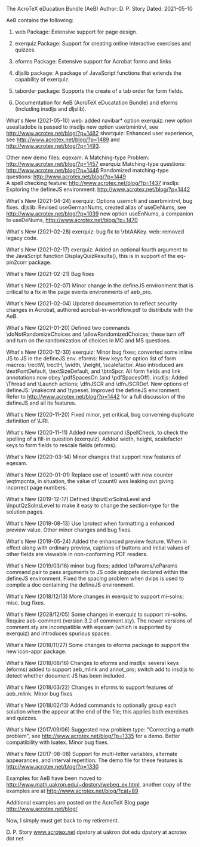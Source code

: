 The AcroTeX eDucation Bundle (AeB)
Author: D. P. Story 
Dated: 2021-05-10

AeB contains the following:

1) web Package: Extensive support for page design.

2) exerquiz Package: Support for creating online interactive exercises and
   quizzes.

3) eforms Package: Extensive support for Acrobat forms and links

4) dljslib package: A package of JavaScript functions that extends the
   capability of exerquiz.

5) taborder package: Supports the create of a tab order for form fields.

6) Documentation for AeB (AcroTeX eDucatation Bundle) and eforms
   (including insdljs and dljslib).

What's New (2021-05-10) 
  web: added navibar* option
  exerquiz: new option usealtadobe is passed to insdljs
      new option userbmintrvl, see http://www.acrotex.net/blog/?p=1482
      shortquiz: Enhanced user experience, see http://www.acrotex.net/blog/?p=1489
      and http://www.acrotex.net/blog/?p=1493.
      
  Other new demo files: 
      eqexam: A Matching-type Problem: http://www.acrotex.net/blog/?p=1457
      exerquiz
        Matching-type questions: http://www.acrotex.net/blog/?p=1446
        Randomized matching-type questions: http://www.acrotex.net/blog/?p=1449                
        A spell checking feature: http://www.acrotex.net/blog/?p=1437
      insdljs: Exploring the defineJS environment: http://www.acrotex.net/blog/?p=1442
        
What's New (2021-04-24)
  exerquiz: Options usemcfi and userbmintrvl, bug fixes.
  dljslib: Revised useGermanNums, created alias of useDeNums, see http://www.acrotex.net/blog/?p=1039
    new option useEnNums, a companion to useDeNums, http://www.acrotex.net/blog/?p=1470

What's New (2021-02-28) exerquiz: bug fix to \rbtAAKey. web: removed legacy code.

What's New (2021-02-17) exerquiz: Added an optional fourth argument to the JavaScript
    function DisplayQuizResults(), this is in support of the eq-pin2corr 
    package.
    
What's New (2021-02-21) Bug fixes

What's New (2021-02-07) Minor change in the defineJS environment that is 
  critical to a fix in the page events environments of aeb_pro.

What's New (2021-02-04) Updated documentation to reflect security changes
  in Acrobat, authored acrobat-in-workflow.pdf to distribute with the AeB. 

What's New (2021-01-20) Defined two commands \doNotRandomizeChoices
  and \allowRandomizedChoices; these turn off and turn on the randomization
  of choices in MC and MS questions.

What's New (2020-12-30) 
  exerquiz: Minor bug fixes; converted some inline JS to JS in 
    the defineJS env. 
  eforms: New keys for option list of form macros: \rectW, \rectH,
    \width, \height, \scalefactor. Also introduced are \textFontDefault,
    \textSizeDefault, and \btnSpcr. All form fields and link annotations
    now obey \pdfSpacesOn (and \pdfSpacesOff).
  insdljs: Added \Thread and \Launch actions; \dfnJSCR and \dfnJSCRDef.
    New options of defineJS: \makecmt and \typeset. Improved the defineJS
    environment. Refer to http://www.acrotex.net/blog/?p=1442
    for a full discussion of the defineJS and all its features.
    
What's New (2020-11-20) Fixed minor, yet critical, bug converning duplicate
definition of \URI.

What's New (2020-11-11) Added new command \SpellCheck, to check the spelling 
of a fill-in question (exerquiz). Added width, height, scalefactor keys to 
form fields to rescale fields (eforms). 

What's New (2020-03-14) Minor changes that support new features of eqexam.

What's New (2020-01-01) Replace use of \count0 with new counter \eqtmpcnta, 
in situation, the value of \count0 was leaking out giving incorrect page 
numbers. 

What's New (2019-12-17) Defined \InputExrSolnsLevel and \InputQzSolnsLevel to
make it easy to change the section-type for the solution pages.

What's New (2019-08-13) Use \protect when formatting a enhanced preview value.
Other minor changes and bug fixes.

What's New (2019-05-24) Added the enhanced preview feature. When in effect 
along with ordinary preview, captions of buttons and initial values of other 
fields are viewable in non-conforming PDF readers. 

What's New (2019/03/16) minor bug fixes; added \bParams/\eParams command pair 
to pass arguments to JS code snippets declared within the defineJS 
environment. Fixed the spacing problem when dvips is used to compile a doc 
containing the defineJS environment. 

What's New (2018/12/13) More changes in exerquiz to support mi-solns; misc. bug fixes.

What's New (2028/12/05) Some changes in exerquiz to support mi-solns. Require aeb-comment
(version 3.2 of comment.sty). The newer versions of comment.sty are incompatible with
eqexam (which is supported by exerquiz) and introduces spurious spaces.

What's New (2018/11/27) Some changes to eforms package to support the new icon-appr
package.

What's New (2018/08/16) Changes to eforms and insdljs: several keys (eforms) added to
support aeb_mlink and annot_pro; switch add to insdljs to detect whether document JS
has been included.

What's New (2018/03/22) Changes in eforms to support features of aeb_mlink. Minor bug fixes

What's New (2018/02/13) Added commands to optionally group each solution when the appear
at the end of the file; this applies both exercises and quizzes.

What's New (2017/09/06) Suggested new problem type: "Correcting a math problem", see
http://www.acrotex.net/blog/?p=1335 for a demo. Better compatibility with luatex. Minor
bug fixes.

What's New (2017-08-08) Support for multi-letter variables, alternate appearances,
and interval repetition. The demo file for these features is
http://www.acrotex.net/blog/?p=1330

Examples for AeB have been moved to
http://www.math.uakron.edu/~dpstory/webeq_ex.html, another copy
of the examples are at http://www.acrotex.net/blog/?cat=89

Additional examples are posted on the AcroTeX Blog page
http://www.acrotex.net/blog/

Now, I simply must get back to my retirement.

D. P. Story
www.acrotex.net
dpstory at uakron dot edu
dpstory at acrotex dot net
